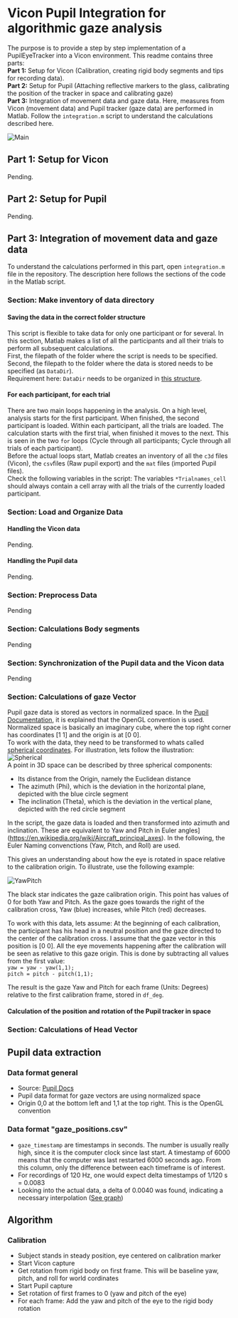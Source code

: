 # Vicon Pupil Integration for algorithmic gaze analysis

The purpose is to provide a step by step implementation of a PupilEyeTracker into a Vicon environment.
This readme contains three parts:  
**Part 1:** Setup for Vicon (Calibration, creating rigid body segments and tips for recording data).  
**Part 2:** Setup for Pupil (Attaching reflective markers to the glass, calibrating the position of the tracker in space and calibrating gaze)  
**Part 3:** Integration of movement data and gaze data. Here, measures from Vicon (movement data) and Pupil tracker (gaze data) are performed in Matlab. Follow the `integration.m` script to understand the calculations described here.  

![Main](https://i.imgur.com/5ConwjF.png)


## Part 1: Setup for Vicon
Pending.
## Part 2: Setup for Pupil
Pending. 
## Part 3: Integration of movement data and gaze data
To understand the calculations performed in this part, open `integration.m` file in the repository. The description here follows the sections of the code in the Matlab script.

### Section: Make inventory of data directory
#### Saving the data in the correct folder structure
This script is flexible to take data for only one participant or for several. In this section, Matlab makes a list of all the participants and all their trials to perform all subsequent calculations.  
First, the filepath of the folder where the script is needs to be specified. Second, the filepath to the folder where the data is stored needs to be specified (as `DataDir`).  
Requirement here: `DataDir` needs to be organized in [this structure](Pending).  
#### For each participant, for each trial
There are two main loops happening in the analysis. On a high level, analysis starts for the first participant. When finished, the second participant is loaded. Within each participant, all the trials are loaded. The calculation starts with the first trial, when finished it moves to the next. This is seen in the two `for` loops (Cycle through all participants; Cycle through all trials of each participant).  
Before the actual loops start, Matlab creates an inventory of all the `c3d` files (Vicon), the `csv`files (Raw pupil export) and the `mat` files (imported Pupil files).  
Check the following variables in the script: The variables `*Trialnames_cell` should always contain a cell array with all the trials of the currently loaded participant. 
### Section: Load and Organize Data
#### Handling the Vicon data
Pending.
#### Handling the Pupil data
Pending.

### Section: Preprocess Data
Pending

### Section: Calculations Body segments
Pending

### Section: Synchronization of the Pupil data and the Vicon data
Pending

### Section: Calculations of gaze Vector 
Pupil gaze data is stored as vectors in normalized space. In the [Pupil Documentation](https://docs.pupil-labs.com/#data-format), it is explained that the OpenGL convention is used. Normalized space is basically an imaginary cube, where the top right corner has coordinates [1 1] and the origin is at [0 0].  
To work with the data, they need to be transformed to whats called [spherical coordinates](https://en.wikipedia.org/wiki/Spherical_coordinate_system). For illustration, lets follow the illustration:  
![Spherical](https://i.imgur.com/iuPbUw7.png)  
A point in 3D space can be described by three spherical components:  
- Its distance from the Origin, namely the Euclidean distance  
- The azimuth (Phi), which is the deviation in the horizontal plane, depicted with the blue circle segment
- The inclination (Theta), which is the deviation in the vertical plane, depicted with the red circle segment

In the script, the gaze data is loaded and then transformed into azimuth and inclination. These are equivalent to Yaw and Pitch in Euler angles](https://en.wikipedia.org/wiki/Aircraft_principal_axes). In the following, the Euler Naming convenctions (Yaw, Pitch, and Roll) are used.

This gives an understanding about how the eye is rotated in space relative to the calibration origin. To illustrate, use the following example:

![YawPitch](https://i.imgur.com/eRw62HM.png)  


The black star indicates the gaze calibration origin. This point has values of 0 for both Yaw and Pitch. As the gaze goes towards the right of the calibration cross, Yaw (blue) increases, while Pitch (red) decreases.

To work with this data, lets assume: At the beginning of each calibration, the participant has his head in a neutral position and the gaze directed to the center of the calibration cross. I assume that the gaze vector in this position is [0 0]. All the eye movements happening after the calibration will be seen as relative to this gaze origin. This is done by subtracting all values from the first value:  
`yaw = yaw - yaw(1,1);`  
`pitch = pitch - pitch(1,1);`

The result is the gaze Yaw and Pitch for each frame (Units: Degrees) relative to the first calibration frame, stored in `df_deg`.

#### Calculation of the position and rotation of the Pupil tracker in space








 

### Section: Calculations of Head Vector
















## Pupil data extraction
### Data format general
- Source: [Pupil Docs](https://docs.pupil-labs.com/#data-format)
- Pupil data format for gaze vectors are using normalized space
- Origin 0,0 at the bottom left and 1,1 at the top right. This is the OpenGL convention 
 
### Data format "gaze_positions.csv"
- `gaze_timestamp` are timestamps in seconds. The number is usually really high, since it is the computer clock since last start. A timestamp of 6000 means that the computer was last restarted 6000 seconds ago. From this column, only the difference between each timeframe is of interest.
- For recordings of 120 Hz, one would expect delta timestamps of 1/120 s = 0.0083
- Looking into the actual data, a delta of 0.0040 was found, indicating a necessary interpolation ([See graph](https://imgur.com/fYKoSV3))
 





## Algorithm
### Calibration
- Subject stands in steady position, eye centered on calibration marker
- Start Vicon capture
- Get rotation from rigid body on first frame. This will be baseline yaw, pitch, and roll for world cordinates
- Start Pupil capture
- Set rotation of first frames to 0 (yaw and pitch of the eye)
- For each frame: Add the yaw and pitch of the eye to the rigid body rotation












<!---
```markdown
Syntax highlighted code block

# Header 1
## Header 2
### Header 3

- Bulleted
- List

1. Numbered
2. List

**Bold** and _Italic_ and `Code` text

[Link](url) and ![Image](src)
```

For more details see [GitHub Flavored Markdown](https://guides.github.com/features/mastering-markdown/).

### Jekyll Themes

Your Pages site will use the layout and styles from the Jekyll theme you have selected in your [repository settings](https://github.com/soccerdaniel/ViconPupilIntegration/settings). The name of this theme is saved in the Jekyll `_config.yml` configuration file.

### Support or Contact

Having trouble with Pages? Check out our [documentation](https://help.github.com/categories/github-pages-basics/) or [contact support](https://github.com/contact) and we’ll help you sort it out.

 and --->
